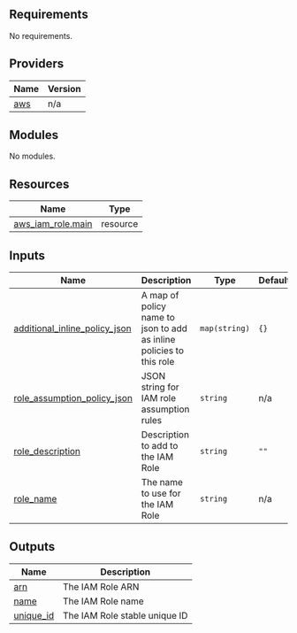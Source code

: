 <!-- BEGIN_TF_DOCS -->
## Requirements

No requirements.

## Providers

| Name | Version |
|------|---------|
| <a name="provider_aws"></a> [aws](#provider\_aws) | n/a |

## Modules

No modules.

## Resources

| Name | Type |
|------|------|
| [aws_iam_role.main](https://registry.terraform.io/providers/hashicorp/aws/latest/docs/resources/iam_role) | resource |

## Inputs

| Name | Description | Type | Default | Required |
|------|-------------|------|---------|:--------:|
| <a name="input_additional_inline_policy_json"></a> [additional\_inline\_policy\_json](#input\_additional\_inline\_policy\_json) | A map of policy name to json to add as inline policies to this role | `map(string)` | `{}` | no |
| <a name="input_role_assumption_policy_json"></a> [role\_assumption\_policy\_json](#input\_role\_assumption\_policy\_json) | JSON string for IAM role assumption rules | `string` | n/a | yes |
| <a name="input_role_description"></a> [role\_description](#input\_role\_description) | Description to add to the IAM Role | `string` | `""` | no |
| <a name="input_role_name"></a> [role\_name](#input\_role\_name) | The name to use for the IAM Role | `string` | n/a | yes |

## Outputs

| Name | Description |
|------|-------------|
| <a name="output_arn"></a> [arn](#output\_arn) | The IAM Role ARN |
| <a name="output_name"></a> [name](#output\_name) | The IAM Role name |
| <a name="output_unique_id"></a> [unique\_id](#output\_unique\_id) | The IAM Role stable unique ID |
<!-- END_TF_DOCS -->